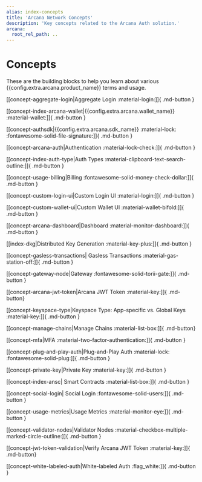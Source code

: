 ```yaml
---
alias: index-concepts
title: 'Arcana Network Concepts'
description: 'Key concepts related to the Arcana Auth solution.'
arcana:
  root_rel_path: ..
---
```


# Concepts

These are the building blocks to help you learn about various {{config.extra.arcana.product_name}} terms and usage.

[[concept-aggregate-login|Aggregate Login :material-login:]]{ .md-button }

[[concept-index-arcana-wallet|{{config.extra.arcana.wallet_name}} :material-wallet:]]{ .md-button }

[[concept-authsdk|{{config.extra.arcana.sdk_name}} :material-lock: :fontawesome-solid-file-signature:]]{ .md-button }

[[concept-arcana-auth|Authentication :material-lock-check:]]{ .md-button }

[[concept-index-auth-type|Auth Types :material-clipboard-text-search-outline:]]{ .md-button }

[[concept-usage-billing|Billing :fontawesome-solid-money-check-dollar:]]{ .md-button }

[[concept-custom-login-ui|Custom Login UI :material-login:]]{ .md-button }

[[concept-custom-wallet-ui|Custom Wallet UI :material-wallet-bifold:]]{ .md-button }

[[concept-arcana-dashboard|Dashboard :material-monitor-dashboard:]]{ .md-button }

[[index-dkg|Distributed Key Generation :material-key-plus:]]{ .md-button }

[[concept-gasless-transactions| Gasless Transactions :material-gas-station-off:]]{ .md-button }

[[concept-gateway-node|Gateway :fontawesome-solid-torii-gate:]]{ .md-button }

[[concept-arcana-jwt-token|Arcana JWT Token :material-key:]]{ .md-button}

[[concept-keyspace-type|Keyspace Type: App-specific vs. Global Keys :material-key:]]{ .md-button }

[[concept-manage-chains|Manage Chains :material-list-box:]]{ .md-button}

[[concept-mfa|MFA :material-two-factor-authentication:]]{ .md-button }

[[concept-plug-and-play-auth|Plug-and-Play Auth :material-lock: :fontawesome-solid-plug:]]{ .md-button }

[[concept-private-key|Private Key :material-key:]]{ .md-button }

[[concept-index-ansc| Smart Contracts :material-list-box:]]{ .md-button }

[[concept-social-login| Social Login :fontawesome-solid-users:]]{ .md-button }

[[concept-usage-metrics|Usage Metrics :material-monitor-eye:]]{ .md-button }

[[concept-validator-nodes|Validator Nodes :material-checkbox-multiple-marked-circle-outline:]]{ .md-button }

[[concept-jwt-token-validation|Verify Arcana JWT Token :material-key:]]{ .md-button}

[[concept-white-labeled-auth|White-labeled Auth :flag_white:]]{ .md-button }
